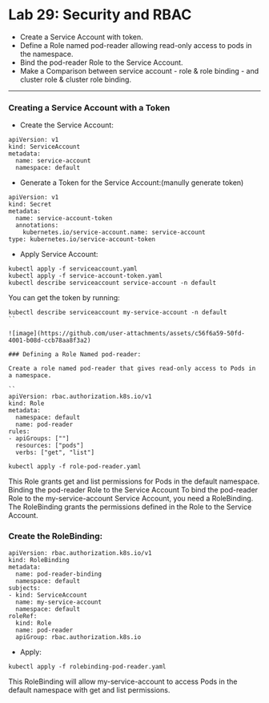 # Lab 29: Security and RBAC
- Create a Service Account with token.
- Define a Role named pod-reader allowing read-only access to pods in the namespace.
- Bind the pod-reader Role to the Service Account.
- Make a Comparison between service account - role & role binding - and cluster role & cluster role binding.

---

### Creating a Service Account with a Token
- Create the Service Account:

```
apiVersion: v1
kind: ServiceAccount
metadata:
  name: service-account
  namespace: default
```
- Generate a Token for the Service Account:(manully generate token)

```
apiVersion: v1
kind: Secret
metadata:
  name: service-account-token
  annotations:
    kubernetes.io/service-account.name: service-account
type: kubernetes.io/service-account-token
```

- Apply Service Account:
  
```
kubectl apply -f serviceaccount.yaml
kubectl apply -f service-account-token.yaml
kubectl describe serviceaccount service-account -n default
```

You can get the token by running:

```
kubectl describe serviceaccount my-service-account -n default
``

![image](https://github.com/user-attachments/assets/c56f6a59-50fd-4001-b08d-ccb78aa8f3a2)

### Defining a Role Named pod-reader:

Create a role named pod-reader that gives read-only access to Pods in a namespace.

``
apiVersion: rbac.authorization.k8s.io/v1
kind: Role
metadata:
  namespace: default
  name: pod-reader
rules:
- apiGroups: [""]
  resources: ["pods"]
  verbs: ["get", "list"]
```

```
kubectl apply -f role-pod-reader.yaml
```

This Role grants get and list permissions for Pods in the default namespace.
Binding the pod-reader Role to the Service Account
To bind the pod-reader Role to the my-service-account Service Account, you need a RoleBinding. 
The RoleBinding grants the permissions defined in the Role to the Service Account.

### Create the RoleBinding:

```
apiVersion: rbac.authorization.k8s.io/v1
kind: RoleBinding
metadata:
  name: pod-reader-binding
  namespace: default
subjects:
- kind: ServiceAccount
  name: my-service-account
  namespace: default
roleRef:
  kind: Role
  name: pod-reader
  apiGroup: rbac.authorization.k8s.io
```
- Apply:
```
kubectl apply -f rolebinding-pod-reader.yaml
```
This RoleBinding will allow my-service-account to access Pods in the default namespace with get and list permissions.
